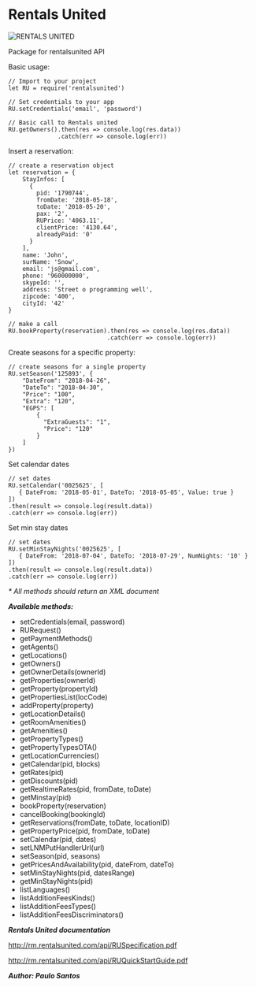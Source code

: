 # Rentals United

![RENTALS UNITED](https://new.rentalsunited.com/images/logo_new.svg)

Package for rentalsunited API

Basic usage:
```
// Import to your project
let RU = require('rentalsunited')

// Set credentials to your app
RU.setCredentials('email', 'password')

// Basic call to Rentals united
RU.getOwners().then(res => console.log(res.data))
              .catch(err => console.log(err))

```

Insert a reservation:

```
// create a reservation object
let reservation = {
    StayInfos: [
      {
        pid: '1790744',
        fromDate: '2018-05-18',
        toDate: '2018-05-20',
        pax: '2',
        RUPrice: '4063.11',
        clientPrice: '4130.64',
        alreadyPaid: '0'
      }
    ],
    name: 'John',
    surName: 'Snow',
    email: 'js@gmail.com',
    phone: '960000000',
    skypeId: '',
    address: 'Street o programming well',
    zipcode: '400',
    cityId: '42'
}

// make a call
RU.bookProperty(reservation).then(res => console.log(res.data))
                            .catch(err => console.log(err))
```

Create seasons for a specific property:

```
// create seasons for a single property
RU.setSeason('125893', {
    "DateFrom": "2018-04-26",
    "DateTo": "2018-04-30",
    "Price": "100",
    "Extra": "120",
    "EGPS": [
        {
          "ExtraGuests": "1",
          "Price": "120"
        }
    ]
})
```

Set calendar dates

```
// set dates
RU.setCalendar('0025625', [
   { DateFrom: '2018-05-01', DateTo: '2018-05-05', Value: true }
])
.then(result => console.log(result.data))
.catch(err => console.log(err))
```

Set min stay dates

```
// set dates
RU.setMinStayNights('0025625', [
   { DateFrom: '2018-07-04', DateTo: '2018-07-29', NumNights: '10' }
])
.then(result => console.log(result.data))
.catch(err => console.log(err))
```

_* All methods should return an XML document_

***Available methods:***
- setCredentials(email, password)
- RURequest()
- getPaymentMethods()
- getAgents()
- getLocations()
- getOwners()
- getOwnerDetails(ownerId)
- getProperties(ownerId)
- getProperty(propertyId)
- getPropertiesList(locCode)
- addProperty(property)
- getLocationDetails()
- getRoomAmenities()
- getAmenities()
- getPropertyTypes()
- getPropertyTypesOTA()
- getLocationCurrencies()
- getCalendar(pid, blocks)
- getRates(pid)
- getDiscounts(pid)
- getRealtimeRates(pid, fromDate, toDate)
- getMinstay(pid)
- bookProperty(reservation)
- cancelBooking(bookingId)
- getReservations(fromDate, toDate, locationID)
- getPropertyPrice(pid, fromDate, toDate)
- setCalendar(pid, dates)
- setLNMPutHandlerUrl(url)
- setSeason(pid, seasons)
- getPricesAndAvailability(pid, dateFrom, dateTo)
- setMinStayNights(pid, datesRange)
- getMinStayNights(pid)
- listLanguages()
- listAdditionFeesKinds()
- listAdditionFeesTypes()
- listAdditionFeesDiscriminators()

***Rentals United documentation***

http://rm.rentalsunited.com/api/RUSpecification.pdf

http://rm.rentalsunited.com/api/RUQuickStartGuide.pdf

***Author: Paulo Santos***
